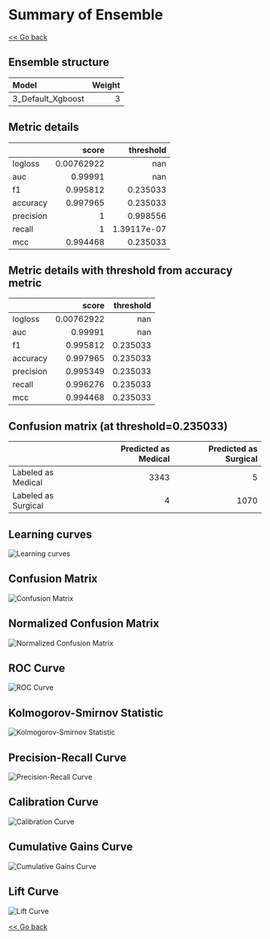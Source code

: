 # Summary of Ensemble

[<< Go back](../README.md)


## Ensemble structure
| Model             |   Weight |
|:------------------|---------:|
| 3_Default_Xgboost |        3 |

## Metric details
|           |      score |     threshold |
|:----------|-----------:|--------------:|
| logloss   | 0.00762922 | nan           |
| auc       | 0.99991    | nan           |
| f1        | 0.995812   |   0.235033    |
| accuracy  | 0.997965   |   0.235033    |
| precision | 1          |   0.998556    |
| recall    | 1          |   1.39117e-07 |
| mcc       | 0.994468   |   0.235033    |


## Metric details with threshold from accuracy metric
|           |      score |   threshold |
|:----------|-----------:|------------:|
| logloss   | 0.00762922 |  nan        |
| auc       | 0.99991    |  nan        |
| f1        | 0.995812   |    0.235033 |
| accuracy  | 0.997965   |    0.235033 |
| precision | 0.995349   |    0.235033 |
| recall    | 0.996276   |    0.235033 |
| mcc       | 0.994468   |    0.235033 |


## Confusion matrix (at threshold=0.235033)
|                     |   Predicted as Medical |   Predicted as Surgical |
|:--------------------|-----------------------:|------------------------:|
| Labeled as Medical  |                   3343 |                       5 |
| Labeled as Surgical |                      4 |                    1070 |

## Learning curves
![Learning curves](learning_curves.png)
## Confusion Matrix

![Confusion Matrix](confusion_matrix.png)


## Normalized Confusion Matrix

![Normalized Confusion Matrix](confusion_matrix_normalized.png)


## ROC Curve

![ROC Curve](roc_curve.png)


## Kolmogorov-Smirnov Statistic

![Kolmogorov-Smirnov Statistic](ks_statistic.png)


## Precision-Recall Curve

![Precision-Recall Curve](precision_recall_curve.png)


## Calibration Curve

![Calibration Curve](calibration_curve_curve.png)


## Cumulative Gains Curve

![Cumulative Gains Curve](cumulative_gains_curve.png)


## Lift Curve

![Lift Curve](lift_curve.png)



[<< Go back](../README.md)
